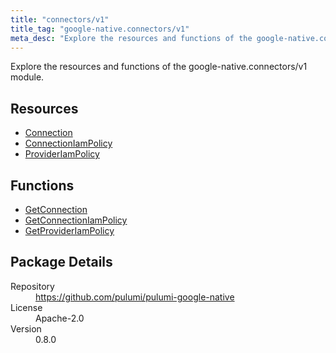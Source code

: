 ```yaml
---
title: "connectors/v1"
title_tag: "google-native.connectors/v1"
meta_desc: "Explore the resources and functions of the google-native.connectors/v1 module."
---
```


<!-- WARNING: this file was generated by Pulumi Docs Generator. -->
<!-- Do not edit by hand unless you're certain you know what you are doing! -->

Explore the resources and functions of the google-native.connectors/v1 module.

<h2 id="resources">Resources</h2>
<ul class="api">
    <li><a href="connection" title="Connection"><span class="symbol resource"></span>Connection</a></li>
    <li><a href="connectioniampolicy" title="ConnectionIamPolicy"><span class="symbol resource"></span>ConnectionIamPolicy</a></li>
    <li><a href="provideriampolicy" title="ProviderIamPolicy"><span class="symbol resource"></span>ProviderIamPolicy</a></li>
</ul>

<h2 id="functions">Functions</h2>
<ul class="api">
    <li><a href="getconnection" title="GetConnection"><span class="symbol function"></span>GetConnection</a></li>
    <li><a href="getconnectioniampolicy" title="GetConnectionIamPolicy"><span class="symbol function"></span>GetConnectionIamPolicy</a></li>
    <li><a href="getprovideriampolicy" title="GetProviderIamPolicy"><span class="symbol function"></span>GetProviderIamPolicy</a></li>
</ul>

<h2 id="package-details">Package Details</h2>
<dl class="package-details">
	<dt>Repository</dt>
	<dd><a href="https://github.com/pulumi/pulumi-google-native">https://github.com/pulumi/pulumi-google-native</a></dd>
	<dt>License</dt>
	<dd>Apache-2.0</dd>
	<dt>Version</dt>
	<dd>0.8.0</dd>
</dl>

